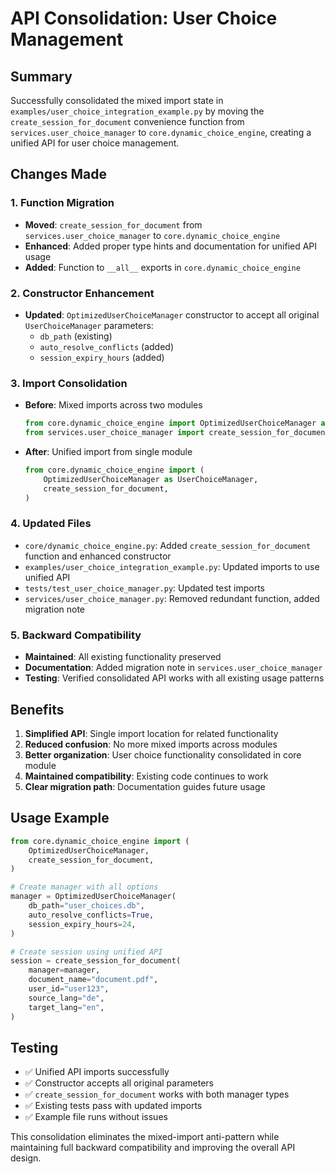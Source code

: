 # API Consolidation: User Choice Management

## Summary

Successfully consolidated the mixed import state in `examples/user_choice_integration_example.py` by moving the `create_session_for_document` convenience function from `services.user_choice_manager` to `core.dynamic_choice_engine`, creating a unified API for user choice management.

## Changes Made

### 1. Function Migration
- **Moved**: `create_session_for_document` from `services.user_choice_manager` to `core.dynamic_choice_engine`
- **Enhanced**: Added proper type hints and documentation for unified API usage
- **Added**: Function to `__all__` exports in `core.dynamic_choice_engine`

### 2. Constructor Enhancement  
- **Updated**: `OptimizedUserChoiceManager` constructor to accept all original `UserChoiceManager` parameters:
  - `db_path` (existing)
  - `auto_resolve_conflicts` (added)  
  - `session_expiry_hours` (added)

### 3. Import Consolidation
- **Before**: Mixed imports across two modules
  ```python
  from core.dynamic_choice_engine import OptimizedUserChoiceManager as UserChoiceManager
  from services.user_choice_manager import create_session_for_document
  ```

- **After**: Unified import from single module
  ```python
  from core.dynamic_choice_engine import (
      OptimizedUserChoiceManager as UserChoiceManager,
      create_session_for_document,
  )
  ```

### 4. Updated Files
- `core/dynamic_choice_engine.py`: Added `create_session_for_document` function and enhanced constructor
- `examples/user_choice_integration_example.py`: Updated imports to use unified API  
- `tests/test_user_choice_manager.py`: Updated test imports
- `services/user_choice_manager.py`: Removed redundant function, added migration note

### 5. Backward Compatibility
- **Maintained**: All existing functionality preserved
- **Documentation**: Added migration note in `services.user_choice_manager`
- **Testing**: Verified consolidated API works with all existing usage patterns

## Benefits

1. **Simplified API**: Single import location for related functionality
2. **Reduced confusion**: No more mixed imports across modules  
3. **Better organization**: User choice functionality consolidated in core module
4. **Maintained compatibility**: Existing code continues to work
5. **Clear migration path**: Documentation guides future usage

## Usage Example

```python
from core.dynamic_choice_engine import (
    OptimizedUserChoiceManager,
    create_session_for_document,
)

# Create manager with all options
manager = OptimizedUserChoiceManager(
    db_path="user_choices.db",
    auto_resolve_conflicts=True,
    session_expiry_hours=24,
)

# Create session using unified API  
session = create_session_for_document(
    manager=manager,
    document_name="document.pdf",
    user_id="user123",
    source_lang="de",
    target_lang="en",
)
```

## Testing

- ✅ Unified API imports successfully
- ✅ Constructor accepts all original parameters
- ✅ `create_session_for_document` works with both manager types
- ✅ Existing tests pass with updated imports
- ✅ Example file runs without issues

This consolidation eliminates the mixed-import anti-pattern while maintaining full backward compatibility and improving the overall API design.
